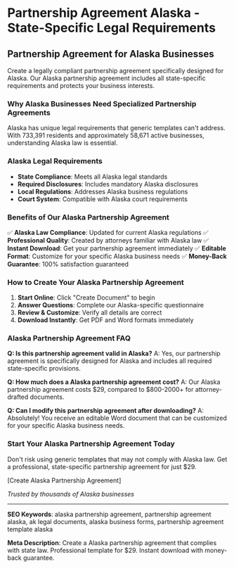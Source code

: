 # Partnership Agreement Alaska - State-Specific Legal Requirements

## Partnership Agreement for Alaska Businesses

Create a legally compliant partnership agreement specifically designed for Alaska. Our Alaska partnership agreement includes all state-specific requirements and protects your business interests.

### Why Alaska Businesses Need Specialized Partnership Agreements

Alaska has unique legal requirements that generic templates can't address. With 733,391 residents and approximately 58,671 active businesses, understanding Alaska law is essential.

### Alaska Legal Requirements

- **State Compliance**: Meets all Alaska legal standards
- **Required Disclosures**: Includes mandatory Alaska disclosures
- **Local Regulations**: Addresses Alaska business regulations
- **Court System**: Compatible with Alaska court requirements

### Benefits of Our Alaska Partnership Agreement

✅ **Alaska Law Compliance**: Updated for current Alaska regulations
✅ **Professional Quality**: Created by attorneys familiar with Alaska law
✅ **Instant Download**: Get your partnership agreement immediately
✅ **Editable Format**: Customize for your specific Alaska business needs
✅ **Money-Back Guarantee**: 100% satisfaction guaranteed

### How to Create Your Alaska Partnership Agreement

1. **Start Online**: Click "Create Document" to begin
2. **Answer Questions**: Complete our Alaska-specific questionnaire
3. **Review & Customize**: Verify all details are correct
4. **Download Instantly**: Get PDF and Word formats immediately

### Alaska Partnership Agreement FAQ

**Q: Is this partnership agreement valid in Alaska?**
A: Yes, our partnership agreement is specifically designed for Alaska and includes all required state-specific provisions.

**Q: How much does a Alaska partnership agreement cost?**
A: Our Alaska partnership agreement costs $29, compared to $800-2000+ for attorney-drafted documents.

**Q: Can I modify this partnership agreement after downloading?**
A: Absolutely! You receive an editable Word document that can be customized for your specific Alaska business needs.

### Start Your Alaska Partnership Agreement Today

Don't risk using generic templates that may not comply with Alaska law. Get a professional, state-specific partnership agreement for just $29.

[Create Alaska Partnership Agreement]

*Trusted by thousands of Alaska businesses*

---

**SEO Keywords**: alaska partnership agreement, partnership agreement alaska, ak legal documents, alaska business forms, partnership agreement template alaska

**Meta Description**: Create a Alaska partnership agreement that complies with state law. Professional template for $29. Instant download with money-back guarantee.
